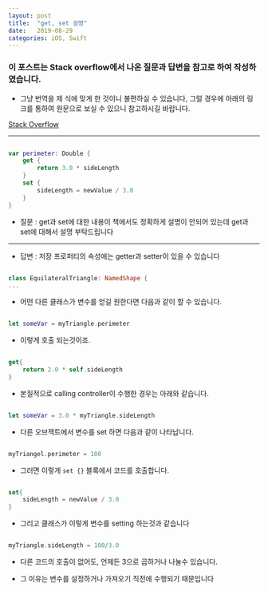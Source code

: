 ```yaml
---
layout: post
title:  "get, set 설명"
date:   2019-08-29
categories: iOS, Swift
---
```


### 이 포스트는 Stack overflow에서 나온 질문과 답변을 참고로 하여 작성하였습니다.

- 그냥 번역을 제 식에 맞게 한 것이니 불편하실 수 있습니다, 그럴 경우에 아래의 링크를 통하여 원문으로 보실 수 있으니 참고하시길 바랍니다.

[Stack Overflow](https://stackoverflow.com/questions/24699327/what-are-get-and-set-in-swift)

---

```swift

var perimeter: Double {
    get {
        return 3.0 * sideLength
    }
    set {
        sideLength = newValue / 3.0
    }
}

```

- 질문 : get과 set에 대한 내용이 책에서도 정확하게 설명이 안되어 있는데 get과 set에 대해서 설명 부탁드립니다

---

- 답변 : 저장 프로퍼티의 속성에는 getter과 setter이 있을 수 있습니다

```swift

class EquilateralTriangle: NamedShape {
...

```

- 어떤 다른 클래스가 변수를 얻길 원한다면 다음과 같이 할 수 있습니다.

```swift

let someVar = myTriangle.perimeter
```

- 이렇게 호출 되는것이죠.

```swift

get{
    return 2.0 * self.sideLength
}
```

- 본질적으로 calling controller이 수행한 경우는 아래와 같습니다.

```swift

let someVar = 3.0 * myTriangle.sideLength

```

- 다른 오브젝트에서 변수를 set 하면 다음과 같이 나타납니다.

```swift

myTriangel.perimeter = 100
```

- 그러면 이렇게 `set {}` 블록에서 코드를 호출합니다.

```swift

set{
    sideLength = newValue / 3.0
}
```

- 그리고 클래스가 이렇게 변수를 setting 하는것과 같습니다

```swift

myTriangle.sideLength = 100/3.0
```

- 다른 코드의 호출이 없어도, 언제든 3으로 곱하거나 나눌수 있습니다.

- 그 이유는 변수를 설정하거나 가져오기 직전에 수행되기 때문입니다